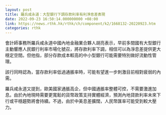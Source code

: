 ```yaml
---
layout: post
title: 羅兵咸永道：大型銀行下調存款利率有利淨息差表現
date: 2022-09-23 16:50:14.000000000 +08:00
link: https://news.rthk.hk/rthk/ch/component/k2/1668132-20220923.htm
categories: rthk
---
```


會計師事務所羅兵咸永道中國內地金融業合夥人胡亮表示，早前多間國有大型銀行主動響應人民銀行利率市場化號召，將存款利率下調，相信可以為淨息差提供更大穩定空間。但他指，部分存款成本較高的中小型銀行可能需要特別做好流動性管理。

該行同時認為，當存款利率低過通脹率時，可能有望進一步刺激目前相對疲弱的內需。

羅兵咸永道又提到，歐美國家通脹高企，但中國通脹率整體可控，不需要激進加息。由於內地現時需要更寬鬆的貨幣政策支持實體經濟，預測內地貸款利率未來下行或平穩趨勢將會持續。不過，由於中美息差擴闊，人民幣匯率可能受到較大壓力。
